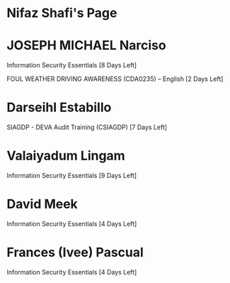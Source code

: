 # Nifaz Shafi's Page




# JOSEPH MICHAEL Narciso


Information Security Essentials [8 Days Left]

FOUL WEATHER DRIVING AWARENESS (CDA0235) – English [2 Days Left]



# Darseihl Estabillo


SIAGDP - DEVA Audit Training (CSIAGDP) [7 Days Left]



# Valaiyadum Lingam


Information Security Essentials [9 Days Left]



# David Meek


Information Security Essentials [4 Days Left]



# Frances (Ivee) Pascual


Information Security Essentials [4 Days Left]



